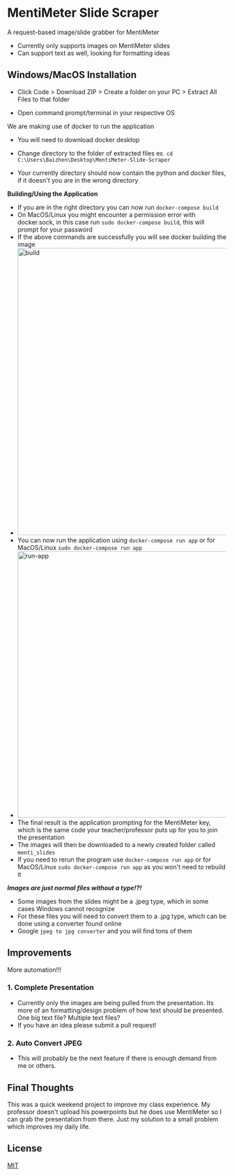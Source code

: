 # MentiMeter Slide Scraper

A request-based image/slide grabber for MentiMeter

- Currently only supports images on MentiMeter slides 
- Can support text as well, looking for formatting ideas


## Windows/MacOS Installation

 - Click Code > Download ZIP > Create a folder on your PC > Extract All Files to that folder

 - Open command prompt/terminal in your respective OS

We are making use of docker to run the application 

 - You will need to download docker desktop

 - Change directory to the folder of extracted files ex. ```cd C:\Users\Baizhen\Desktop\MentiMeter-Slide-Scraper```

 - Your currently directory should now contain the python and docker files, if it doesn't you are in the wrong directory
 
**Building/Using the Application** 

 - If you are in the right directory you can now run ```docker-compose build```
 - On MacOS/Linux you might encounter a permission error with docker.sock, in this case run ```sudo docker-compose build```, this will prompt for your password
 - If the above commands are successfully you will see docker building the image
 - <img width="659" alt="build" src="https://user-images.githubusercontent.com/62679957/162652226-2c89d119-6980-45d0-83de-7dd72afc40ae.png">
 - You can now run the application using ```docker-compose run app``` or for MacOS/Linux ```sudo docker-compose run app```
 - <img width="611" alt="run-app" src="https://user-images.githubusercontent.com/62679957/162652274-4e76f4da-ee56-4d0c-96df-98dc5c68f428.png">
 - The final result is the application prompting for the MentiMeter key, which is the same code your teacher/professor puts up for you to join the presentation
 - The images will then be downloaded to a newly created folder called ```menti_slides```
 - If you need to rerun the program use ```docker-compose run app``` or for MacOS/Linux ```sudo docker-compose run app``` as you won't need to rebuild it


***Images are just normal files without a type!?!***
 - Some images from the slides might be a .jpeg type, which in some cases Windows cannot recognize 
 - For these files you will need to convert them to a .jpg type, which can be done using a converter found online
 - Google ```jpeg to jpg converter``` and you will find tons of them

## Improvements 
More automation!!!

### 1. Complete Presentation
 - Currently only the images are being pulled from the presentation. Its more of an formatting/design problem of how text should be presented. One big text file? Multiple text files?
 - If you have an idea please submit a pull request!
 
### 2. Auto Convert JPEG
 - This will probably be the next feature if there is enough demand from me or others. 

## Final Thoughts 
This was a quick weekend project to improve my class experience. My professor doesn't upload his powerpoints but he does use MentiMeter so I can grab the presentation from there. Just my solution to a small problem which improves my daily life.

## License
[MIT](https://choosealicense.com/licenses/mit/)

